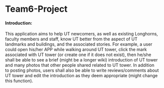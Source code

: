 # Team6-Project

#### Introduction:

This application aims to help UT newcomers, as well as existing Longhorns, faculty members and staff, know UT better from the aspect of UT landmarks and buildings, and the associated stories. For example, a user could open his/her APP while walking around UT tower, click the mark associated with UT tower (or create one if it does not exist), then he/she shall be able to see a brief (might be a longer wiki) introduction of UT tower and many photos that other people shared related to UT tower. In addition to posting photos, users shall also be able to write reviews/comments about UT tower and edit the introduction as they deem appropriate (might change this function). 